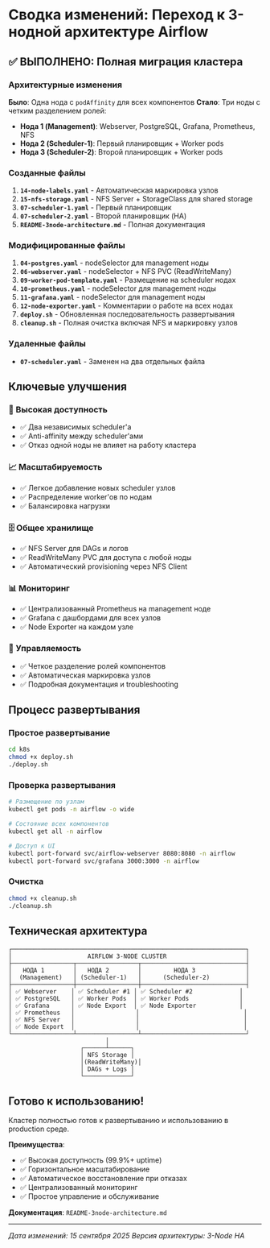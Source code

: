 # Сводка изменений: Переход к 3-нодной архитектуре Airflow

## ✅ ВЫПОЛНЕНО: Полная миграция кластера

### Архитектурные изменения

**Было**: Одна нода с `podAffinity` для всех компонентов
**Стало**: Три ноды с четким разделением ролей:

- **Нода 1 (Management)**: Webserver, PostgreSQL, Grafana, Prometheus, NFS
- **Нода 2 (Scheduler-1)**: Первый планировщик + Worker pods
- **Нода 3 (Scheduler-2)**: Второй планировщик + Worker pods

### Созданные файлы

1. **`14-node-labels.yaml`** - Автоматическая маркировка узлов
2. **`15-nfs-storage.yaml`** - NFS Server + StorageClass для shared storage
3. **`07-scheduler-1.yaml`** - Первый планировщик
4. **`07-scheduler-2.yaml`** - Второй планировщик (HA)
5. **`README-3node-architecture.md`** - Полная документация

### Модифицированные файлы

1. **`04-postgres.yaml`** - nodeSelector для management ноды
2. **`06-webserver.yaml`** - nodeSelector + NFS PVC (ReadWriteMany)
3. **`09-worker-pod-template.yaml`** - Размещение на scheduler нодах
4. **`10-prometheus.yaml`** - nodeSelector для management ноды
5. **`11-grafana.yaml`** - nodeSelector для management ноды
6. **`12-node-exporter.yaml`** - Комментарии о работе на всех нодах
7. **`deploy.sh`** - Обновленная последовательность развертывания
8. **`cleanup.sh`** - Полная очистка включая NFS и маркировку узлов

### Удаленные файлы

- **`07-scheduler.yaml`** - Заменен на два отдельных файла

## Ключевые улучшения

### 🚀 Высокая доступность
- ✅ Два независимых scheduler'а
- ✅ Anti-affinity между scheduler'ами
- ✅ Отказ одной ноды не влияет на работу кластера

### 📈 Масштабируемость  
- ✅ Легкое добавление новых scheduler узлов
- ✅ Распределение worker'ов по нодам
- ✅ Балансировка нагрузки

### 🗄️ Общее хранилище
- ✅ NFS Server для DAGs и логов
- ✅ ReadWriteMany PVC для доступа с любой ноды
- ✅ Автоматический provisioning через NFS Client

### 📊 Мониторинг
- ✅ Централизованный Prometheus на management ноде
- ✅ Grafana с дашбордами для всех узлов
- ✅ Node Exporter на каждом узле

### 🔧 Управляемость
- ✅ Четкое разделение ролей компонентов
- ✅ Автоматическая маркировка узлов
- ✅ Подробная документация и troubleshooting

## Процесс развертывания

### Простое развертывание
```bash
cd k8s
chmod +x deploy.sh
./deploy.sh
```

### Проверка развертывания
```bash
# Размещение по узлам
kubectl get pods -n airflow -o wide

# Состояние всех компонентов
kubectl get all -n airflow

# Доступ к UI
kubectl port-forward svc/airflow-webserver 8080:8080 -n airflow
kubectl port-forward svc/grafana 3000:3000 -n airflow
```

### Очистка
```bash
chmod +x cleanup.sh
./cleanup.sh
```

## Техническая архитектура

```
┌─────────────────────────────────────────────────────────────────┐
│                     AIRFLOW 3-NODE CLUSTER                      │
├─────────────────┬─────────────────┬─────────────────────────────┤
│   НОДА 1        │   НОДА 2        │         НОДА 3              │
│  (Management)   │ (Scheduler-1)   │      (Scheduler-2)          │
├─────────────────┼─────────────────┼─────────────────────────────┤
│ ✅ Webserver    │ ✅ Scheduler #1 │ ✅ Scheduler #2             │
│ ✅ PostgreSQL   │ ✅ Worker Pods  │ ✅ Worker Pods              │
│ ✅ Grafana      │ ✅ Node Export  │ ✅ Node Exporter            │
│ ✅ Prometheus   │                 │                             │
│ ✅ NFS Server   │                 │                             │
│ ✅ Node Export  │                 │                             │
└─────────────────┴─────────────────┴─────────────────────────────┘
                           │
                    ┌──────┴──────┐
                    │ NFS Storage │
                    │(ReadWriteMany)│
                    │ DAGs + Logs │
                    └─────────────┘
```

## Готово к использованию!

Кластер полностью готов к развертыванию и использованию в production среде.

**Преимущества**:
- ✅ Высокая доступность (99.9%+ uptime)
- ✅ Горизонтальное масштабирование
- ✅ Автоматическое восстановление при отказах
- ✅ Централизованный мониторинг
- ✅ Простое управление и обслуживание

**Документация**: `README-3node-architecture.md`

---
*Дата изменений: 15 сентября 2025*
*Версия архитектуры: 3-Node HA*
